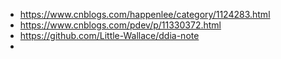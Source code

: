 

- https://www.cnblogs.com/happenlee/category/1124283.html
- https://www.cnblogs.com/pdev/p/11330372.html
- https://github.com/Little-Wallace/ddia-note
- 